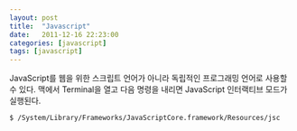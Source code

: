 ```yaml
---
layout: post
title:  "Javascript"
date:   2011-12-16 22:23:00
categories: [javascript]
tags: [javascript]
---
```


JavaScript를 웹을 위한 스크립트 언어가 아니라 독립적인 프로그래밍 언어로 사용할 수 있다. 맥에서 Terminal을 열고 다음 명령을 내리면 JavaScript 인터랙티브 모드가 실행된다.

```
$ /System/Library/Frameworks/JavaScriptCore.framework/Resources/jsc
```

